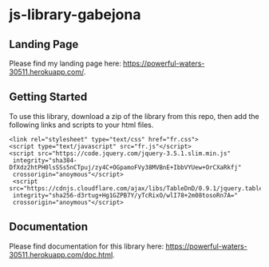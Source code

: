 # js-library-gabejona

## Landing Page

Please find my landing page here: https://powerful-waters-30511.herokuapp.com/.

## Getting Started

To use this library, download a zip of the library from this repo, then add the following links and scripts to your html files.

```
<link rel="stylesheet" type="text/css" href="fr.css">
<script type="text/javascript" src="fr.js"</script>
<script src="https://code.jquery.com/jquery-3.5.1.slim.min.js"
 integrity="sha384-DfXdz2htPH0lsSSs5nCTpuj/zy4C+OGpamoFVy38MVBnE+IbbVYUew+OrCXaRkfj"
 crossorigin="anoymous"</script>
 <script src="https://cdnjs.cloudflare.com/ajax/libs/TableDnD/0.9.1/jquery.tablednd.js"
 integrity="sha256-d3rtug+Hg1GZPB7Y/yTcRixO/wlI78+2m08tosoRn7A="
 crossorigin="anoymous"</script>
 ```
 
## Documentation

Please find documentation for this library here: https://powerful-waters-30511.herokuapp.com/doc.html. 
